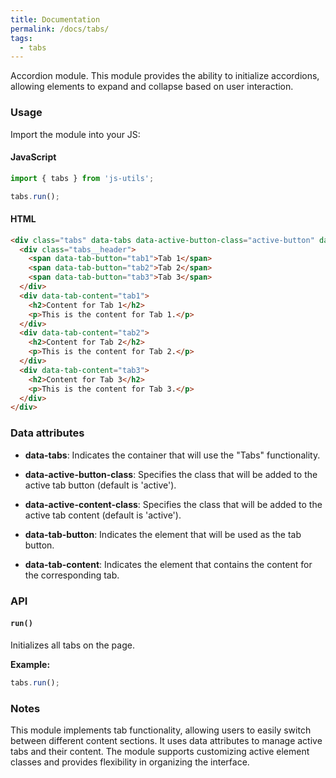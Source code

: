 ```yaml
---
title: Documentation
permalink: /docs/tabs/
tags: 
  - tabs
---
```


Accordion module. This module provides the ability to initialize accordions, allowing elements to expand and collapse 
based on user interaction. 

### Usage 
Import the module into your JS:

#### JavaScript
```javascript
import { tabs } from 'js-utils';

tabs.run();
```

#### HTML
```html
<div class="tabs" data-tabs data-active-button-class="active-button" data-active-content-class="active-content">
  <div class="tabs__header">
    <span data-tab-button="tab1">Tab 1</span>
    <span data-tab-button="tab2">Tab 2</span>
    <span data-tab-button="tab3">Tab 3</span>
  </div>
  <div data-tab-content="tab1">
    <h2>Content for Tab 1</h2>
    <p>This is the content for Tab 1.</p>
  </div>
  <div data-tab-content="tab2">
    <h2>Content for Tab 2</h2>
    <p>This is the content for Tab 2.</p>
  </div>
  <div data-tab-content="tab3">
    <h2>Content for Tab 3</h2>
    <p>This is the content for Tab 3.</p>
  </div>
</div>
```

### Data attributes

- **data-tabs**: Indicates the container that will use the "Tabs" functionality.

- **data-active-button-class**: Specifies the class that will be added to the active tab button (default is 'active').

- **data-active-content-class**: Specifies the class that will be added to the active tab content (default is 'active').

- **data-tab-button**: Indicates the element that will be used as the tab button.

- **data-tab-content**: Indicates the element that contains the content for the corresponding tab.


### API

#### `run()`

Initializes all tabs on the page.

**Example:**

```javascript
tabs.run();
```

### Notes

This module implements tab functionality, allowing users to easily switch between different content sections. It uses data attributes to manage active tabs and their content. The module supports customizing active element classes and provides flexibility in organizing the interface.
